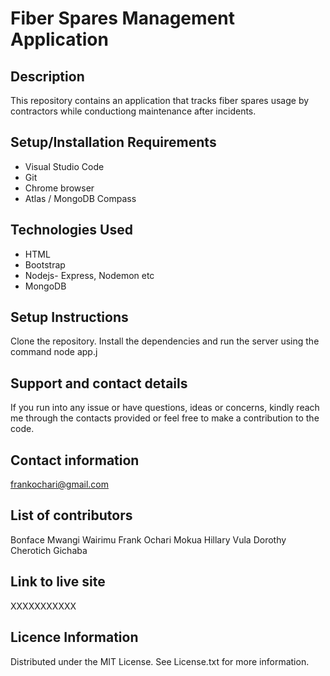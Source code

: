 # Fiber Spares Management Application
## Description
This repository contains an application that tracks fiber spares usage by contractors while conductiong maintenance after incidents.
## Setup/Installation Requirements
* Visual Studio Code
* Git
* Chrome browser
* Atlas / MongoDB Compass
## Technologies Used
* HTML
* Bootstrap
* Nodejs- Express, Nodemon etc
* MongoDB 
## Setup Instructions
Clone the repository. Install the dependencies and run the server using the command node app.j
## Support and contact details
If you run into any issue or have questions, ideas or concerns, kindly reach me through the contacts provided or feel free to make a contribution to the code.
## Contact information
frankochari@gmail.com
## List of contributors
Bonface Mwangi Wairimu
Frank Ochari Mokua
Hillary Vula
Dorothy Cherotich Gichaba
## Link to live site 
XXXXXXXXXXX
## Licence Information
Distributed under the MIT License. See License.txt for more information.


